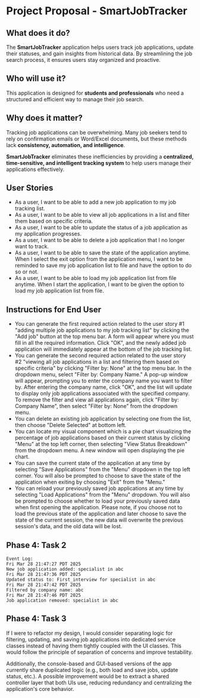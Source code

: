 # **Project Proposal - SmartJobTracker**

## **What does it do?**
The **SmartJobTracker** application helps users track job applications, update their statuses, and gain insights from historical data. By streamlining the job search process, it ensures users stay organized and proactive. 

## **Who will use it?**
This application is designed for **students and professionals** who need a structured and efficient way to manage their job search.  

## **Why does it matter?**
Tracking job applications can be overwhelming. Many job seekers tend to rely on confirmation emails or Word/Excel documents, but these methods lack **consistency, automation, and intelligence**. 

**SmartJobTracker** eliminates these inefficiencies by providing a **centralized, time-sensitive, and intelligent tracking system** to help users manage their applications effectively.  

## **User Stories**
- As a user, I want to be able to add a new job application to my job tracking list.  
- As a user, I want to be able to view all job applications in a list and filter them based on specific criteria.  
- As a user, I want to be able to update the status of a job application as my application progresses.  
- As a user, I want to be able to delete a job application that I no longer want to track. 
- As a user, I want to be able to save the state of the application anytime. When I select the exit option from the application menu, I want to be reminded to save my job application list to file and have the option to do so or not. 
- As a user, I want to be able to load my job application list from file anytime. When I start the application, I want to be given the option to load my job application list from file. 

## **Instructions for End User**
- You can generate the first required action related to the user story #1 "adding multiple job applications to my job tracking list" by clicking the "Add job" button at the top menu bar. A form will appear where you must fill in all the required information. Click "OK", and the newly added job application will immediately appear at the bottom of the job tracking list. 
- You can generate the second required action related to the user story #2 "viewing all job applications in a list and filtering them based on 
specific criteria" by clicking "Filter by: None" at the top menu bar. In the dropdown menu, select "Filter by: Company Name." A pop-up window will appear, prompting you to enter the company name you want to filter by. After entering the company name, click "OK", and the list will update to display only job applications associated with the specified company. To remove the filter and view all applications again, click "Filter by: Company Name", then select "Filter by: None" from the dropdown menu.
- You can delete an existing job application by selecting one from the list, then choose "Delete Selected" at bottom left. 
- You can locate my visual component which is a pie chart visualizing the percentage of job applications based on their current status by clicking "Menu" at the top left corner, then selecting "View Status Breakdown" from the dropdown menu. A new window will open displaying the pie chart. 
- You can save the current state of the application at any time by selecting "Save Applications" from the "Menu" dropdown in the top left corner. You will also be prompted to choose to save the state of the application when exiting by choosing "Exit" from the "Menu."
- You can reload your previously saved job applications at any time by selecting "Load Applications" from the "Menu" dropdown. You will also be prompted to choose whether to load your previously saved data when first opening the application. Please note, if you choose not to load the previous state of the application and later choose to save the state of the current session, the new data will overwrite the previous session's data, and the old data will be lost. 

## **Phase 4: Task 2**
```
Event Log:
Fri Mar 28 21:47:27 PDT 2025 
New job application added: specialist in abc
Fri Mar 28 21:47:36 PDT 2025
Updated status to: First_interview for specialist in abc
Fri Mar 28 21:47:42 PDT 2025
Filtered by company name: abc
Fri Mar 28 21:47:46 PDT 2025
Job application removed: specialist in abc
```

## **Phase 4: Task 3**
If I were to refactor my design, I would consider separating logic for filtering, updating, and saving job applications into dedicated service classes instead of having them tightly coupled with the UI classes. This would follow the principle of separation of concerns and improve testability.

Additionally, the console-based and GUI-based versions of the app currently share duplicated logic (e.g., both load and save jobs, update status, etc.). A possible improvement would be to extract a shared controller layer that both UIs use, reducing redundancy and centralizing the application's core behavior.